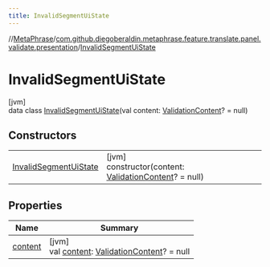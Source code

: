 ```yaml
---
title: InvalidSegmentUiState
---
```

//[MetaPhrase](../../../index.html)/[com.github.diegoberaldin.metaphrase.feature.translate.panel.validate.presentation](../index.html)/[InvalidSegmentUiState](index.html)



# InvalidSegmentUiState



[jvm]\
data class [InvalidSegmentUiState](index.html)(val content: [ValidationContent](../-validation-content/index.html)? = null)



## Constructors


| | |
|---|---|
| [InvalidSegmentUiState](-invalid-segment-ui-state.html) | [jvm]<br>constructor(content: [ValidationContent](../-validation-content/index.html)? = null) |


## Properties


| Name | Summary |
|---|---|
| [content](content.html) | [jvm]<br>val [content](content.html): [ValidationContent](../-validation-content/index.html)? = null |

